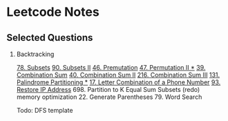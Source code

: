 # Leetcode Notes

## Selected Questions 

1. Backtracking

    [78. Subsets](src/78.subsets.py)
    [90. Subsets II](src/90.subsets-ii.py)
    [46. Premutation](src/46.permutations.py)
    [47. Permutation II *](src/47.permutations-ii.py)
    [39. Combination Sum](src/39.combination-sum.py)
    [40. Combination Sum II](src/40.combination-sum-ii.py)
    [216. Combination Sum III](src/216.combination-sum-iii.py)
    [131. Palindrome Partitioning *](src/131.palindrome-partitioning.py)
    [17. Letter Combination of a Phone Number](src/17.letter-combinations-of-a-phone-number.py)
    [93. Restore IP Address](src/93.restore-ip-addresses.py)
    698. Partition to K Equal Sum Subsets (redo) memory optimization
    22. Generate Parentheses
    79. Word Search

    Todo: DFS template